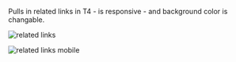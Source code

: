 Pulls in related links in T4 - is responsive - and background color is changable.

![related links](https://github.com/Imkevin7/Related-Links/assets/5240298/2a307b64-8cda-46fb-94f2-e51229ff0e67)


![related links mobile](https://github.com/Imkevin7/Related-Links/assets/5240298/b7e7f896-3d9d-4510-87a2-611f82544998)
